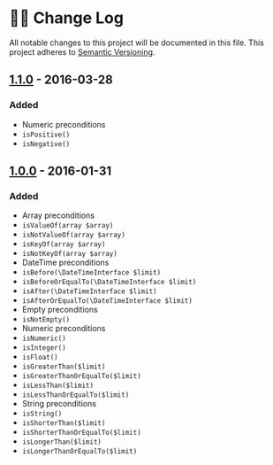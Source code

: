 # :guardsman: Change Log
All notable changes to this project will be documented in this file.
This project adheres to [Semantic Versioning](http://semver.org/).

## [1.1.0] - 2016-03-28
### Added
- Numeric preconditions
 - `isPositive()`
 - `isNegative()`

## [1.0.0] - 2016-01-31
### Added
- Array preconditions
 - `isValueOf(array $array)`
 - `isNotValueOf(array $array)`
 - `isKeyOf(array $array)`
 - `isNotKeyOf(array $array)`
- DateTime preconditions
 - `isBefore(\DateTimeInterface $limit)`
 - `isBeforeOrEqualTo(\DateTimeInterface $limit)`
 - `isAfter(\DateTimeInterface $limit)`
 - `isAfterOrEqualTo(\DateTimeInterface $limit)`
- Empty preconditions
 - `isNotEmpty()`
- Numeric preconditions
 - `isNumeric()`
 - `isInteger()`
 - `isFloat()`
 - `isGreaterThan($limit)`
 - `isGreaterThanOrEqualTo($limit)`
 - `isLessThan($limit)`
 - `isLessThanOrEqualTo($limit)`
- String preconditions
 - `isString()`
 - `isShorterThan($limit)`
 - `isShorterThanOrEqualTo($limit)`
 - `isLongerThan($limit)`
 - `isLongerThanOrEqualTo($limit)`

[Unreleased]: https://github.com/guardsman/guardsman/compare/v1.1.0...HEAD
[1.1.0]: https://github.com/guardsman/guardsman/compare/v1.0.0...v1.1.0
[1.0.0]: https://github.com/guardsman/guardsman/compare/26b5a44...v1.0.0
